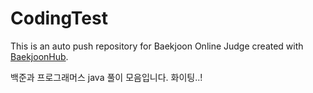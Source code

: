 # CodingTest
This is an auto push repository for Baekjoon Online Judge created with [BaekjoonHub](https://github.com/BaekjoonHub/BaekjoonHub).

백준과 프로그래머스 java 풀이 모음입니다.
화이팅..!
